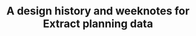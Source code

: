 ---
homepage: true
layout: product
title: A design history and weeknotes for Extract planning data
description: Extract uses AI to unlock historical planning data, built in partnership between MHCLG's Planning Data team and the Incubator for AI. This is a record of how the service has been developed and iterated during the alpha phase.
sections:
  title: Sections
---